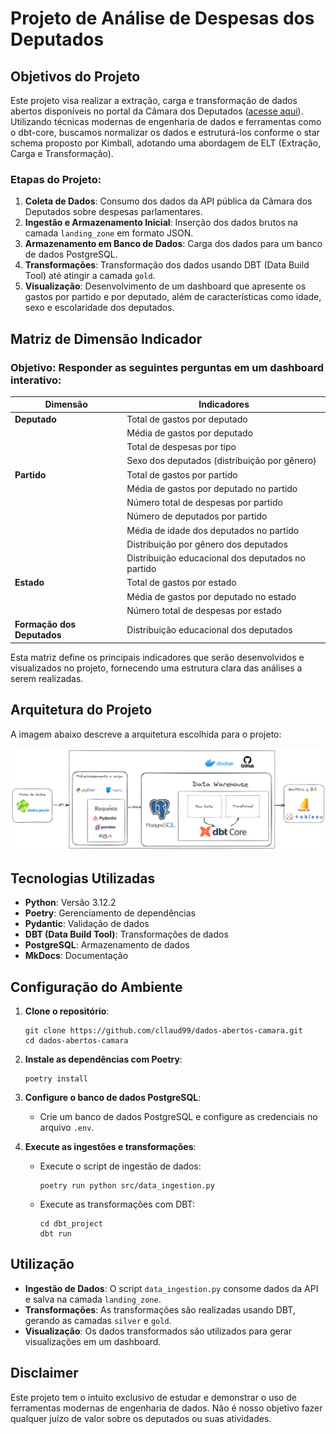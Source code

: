 # Projeto de Análise de Despesas dos Deputados

## Objetivos do Projeto

Este projeto visa realizar a extração, carga e transformação de dados abertos disponíveis no portal da Câmara dos Deputados ([acesse aqui][def]). Utilizando técnicas modernas de engenharia de dados e ferramentas como o dbt-core, buscamos normalizar os dados e estruturá-los conforme o star schema proposto por Kimball, adotando uma abordagem de ELT (Extração, Carga e Transformação).

### Etapas do Projeto:

1. **Coleta de Dados**: Consumo dos dados da API pública da Câmara dos Deputados sobre despesas parlamentares.
2. **Ingestão e Armazenamento Inicial**: Inserção dos dados brutos na camada `landing_zone` em formato JSON.
3. **Armazenamento em Banco de Dados**: Carga dos dados para um banco de dados PostgreSQL.
4. **Transformações**: Transformação dos dados usando DBT (Data Build Tool) até atingir a camada `gold`.
5. **Visualização**: Desenvolvimento de um dashboard que apresente os gastos por partido e por deputado, além de características como idade, sexo e escolaridade dos deputados.

## Matriz de Dimensão Indicador

### Objetivo: Responder as seguintes perguntas em um dashboard interativo:

| Dimensão            | Indicadores                                             |
|---------------------|---------------------------------------------------------|
| **Deputado**        | Total de gastos por deputado                            |
|                     | Média de gastos por deputado                            |
|                     | Total de despesas por tipo                              |
|                     | Sexo dos deputados (distribuição por gênero)            |
| **Partido**         | Total de gastos por partido                             |
|                     | Média de gastos por deputado no partido                 |
|                     | Número total de despesas por partido                    |
|                     | Número de deputados por partido                         |
|                     | Média de idade dos deputados no partido                 |
|                     | Distribuição por gênero dos deputados                   |
|                     | Distribuição educacional dos deputados no partido       |
| **Estado**          | Total de gastos por estado                              |
|                     | Média de gastos por deputado no estado                  |
|                     | Número total de despesas por estado                     |
| **Formação dos Deputados** | Distribuição educacional dos deputados           |

Esta matriz define os principais indicadores que serão desenvolvidos e visualizados no projeto, fornecendo uma estrutura clara das análises a serem realizadas.

## Arquitetura do Projeto

A imagem abaixo descreve a arquitetura escolhida para o projeto:

![Arquitetura do Projeto][pics_arquitetura]

## Tecnologias Utilizadas

- **Python**: Versão 3.12.2
- **Poetry**: Gerenciamento de dependências
- **Pydantic**: Validação de dados
- **DBT (Data Build Tool)**: Transformações de dados
- **PostgreSQL**: Armazenamento de dados
- **MkDocs**: Documentação

## Configuração do Ambiente

1. **Clone o repositório**:
    ```
    git clone https://github.com/cllaud99/dados-abertos-camara.git
    cd dados-abertos-camara
    ```

2. **Instale as dependências com Poetry**:
    ```
    poetry install
    ```

3. **Configure o banco de dados PostgreSQL**:
    - Crie um banco de dados PostgreSQL e configure as credenciais no arquivo `.env`.

4. **Execute as ingestões e transformações**:
    - Execute o script de ingestão de dados:
        ```
        poetry run python src/data_ingestion.py
        ```
    - Execute as transformações com DBT:
        ```
        cd dbt_project
        dbt run
        ```

## Utilização

- **Ingestão de Dados**: O script `data_ingestion.py` consome dados da API e salva na camada `landing_zone`.
- **Transformações**: As transformações são realizadas usando DBT, gerando as camadas `silver` e `gold`.
- **Visualização**: Os dados transformados são utilizados para gerar visualizações em um dashboard.

## Disclaimer

Este projeto tem o intuito exclusivo de estudar e demonstrar o uso de ferramentas modernas de engenharia de dados. Não é nosso objetivo fazer qualquer juízo de valor sobre os deputados ou suas atividades.

[def]: https://dadosabertos.camara.leg.br/swagger/api.html
[pics_arquitetura]: pics/arquitetura.png
